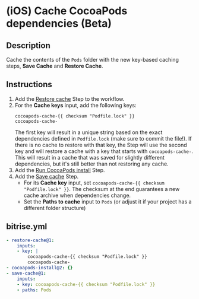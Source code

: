 # (iOS) Cache CocoaPods dependencies (Beta)

## Description

Cache the contents of the `Pods` folder with the new key-based caching steps, **Save Cache** and **Restore Cache**.

## Instructions

1. Add the [Restore cache](https://github.com/bitrise-steplib/bitrise-step-restore-cache) Step to the workflow.
1. For the **Cache keys** input, add the following keys:
    ```
    cocoapods-cache-{{ checksum "Podfile.lock" }}
    cocoapods-cache-
    ```
    The first key will result in a unique string based on the exact dependencies defined in `Podfile.lock` (make sure to commit the file!). If there is no cache to restore with that key, the Step will use the second key and will restore a cache with a key that starts with `cocoapods-cache-`. This will result in a cache that was saved for slightly different dependencies, but it's still better than not restoring any cache.
1. Add the [Run CocoaPods install](https://github.com/bitrise-steplib/steps-cocoapods-install) Step.
1. Add the [Save cache](https://github.com/bitrise-steplib/bitrise-step-restore-cache) Step.
    - For its **Cache key** input, set `cocoapods-cache-{{ checksum "Podfile.lock" }}`. The checksum at the end guarantees a new cache archive when dependencies change.
    - Set the **Paths to cache** input to `Pods` (or adjust it if your project has a different folder structure)

## bitrise.yml

```yaml
- restore-cache@1:
    inputs:
    - key: |
        cocoapods-cache-{{ checksum "Podfile.lock" }}
        cocoapods-cache-
- cocoapods-install@2: {}
- save-cache@1:
    inputs:
    - key: cocoapods-cache-{{ checksum "Podfile.lock" }}
    - paths: Pods
```
